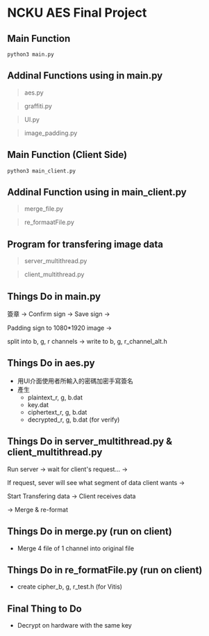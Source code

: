 # NCKU AES Final Project

## Main Function
```shell=
python3 main.py
```

## Addinal Functions using in main.py
> aes.py

> graffiti.py

> UI.py

> image_padding.py

## Main Function (Client Side)
```shell=
python3 main_client.py
```

## Addinal Function using in main_client.py
> merge_file.py

> re_formaatFile.py

## Program for transfering image data
> server_multithread.py

> client_multithread.py

## Things Do in main.py
簽章 → Confirm sign → Save sign →

Padding sign to 1080*1920 image →

split into b, g, r channels → write to b, g, r_channel_alt.h

## Things Do in aes.py
- 用UI介面使用者所輸入的密碼加密手寫簽名
- 產生
    - plaintext_r, g, b.dat
    - key.dat
    - ciphertext_r, g, b.dat
    - decrypted_r, g, b.dat (for verify)

## Things Do in server_multithread.py & client_multithread.py
Run server → wait for client's request... →

If request, sever will see what segment of data client wants →

Start Transfering data → Client receives data

→ Merge & re-format

## Things Do in merge.py (run on client)
- Merge 4 file of 1 channel into original file

## Things Do in re_formatFile.py (run on client)
- create cipher_b, g, r_test.h (for Vitis)

## Final Thing to Do
- Decrypt on hardware with the same key

